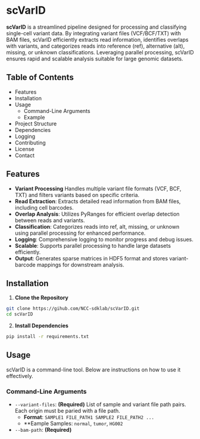 scVarID
=============
**scVarID** is a streamlined pipeline designed for processing and classifying single-cell variant data. By integrating variant files (VCF/BCF/TXT) with BAM files, scVarID efficiently extracts read information, identifies overlaps with variants, and categorizes reads into reference (ref), alternative (alt), missing, or unknown classifications. Leveraging parallel processing, scVarID ensures rapid and scalable analysis suitable for large genomic datasets.

## Table of Contents
* Features
* Installation
* Usage
    * Command-Line Arguments
    * Example
* Project Structure
* Dependencies
* Logging
* Contributing
* License
* Contact

## Features
* **Variant Processing** Handles multiple variant file formats (VCF, BCF, TXT) and filters variants based on specific criteria.
* **Read Extraction**: Extracts detailed read information from BAM files, including cell barcodes.
* **Overlap Analysis**: Utilizes PyRanges for efficient overlap detection between reads and variants.
* **Classification**: Categorizes reads into ref, alt, missing, or unknown using parallel processing for enhanced performance.
* **Logging**: Comprehensive logging to monitor progress and debug issues.
* **Scalable**: Supports parallel processing to handle large datasets efficiently.
* **Output**: Generates sparse matrices in HDF5 format and stores variant-barcode mappings for downstream analysis.

## Installation
1. **Clone the Repository**
```bash
git clone https://gihub.com/NCC-sdklab/scVarID.git
cd scVarID
```
2. **Install Dependencies**
```bash
pip install -r requirements.txt
```

## Usage
scVarID is a command-line tool. Below are instructions on how to use it effectively.
### Command-Line Arguments
* `--variant-files`: **(Required)** List of sample and variant file path pairs. Each origin must be paried with a file path.
    * **Format**: `SAMPLE1 FILE_PATH1 SAMPLE2 FILE_PATH2 ...`
    * **Eample Samples: `normal`, `tumor`, `HG002`
* `--bam-path`: **(Required)** 
